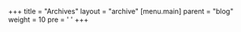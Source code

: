 +++
title = "Archives"
layout = "archive"
[menu.main]
  parent = "blog"
  weight = 10
  pre = '<i class="fas fa-fw fa-file-archive"></i> '
+++
